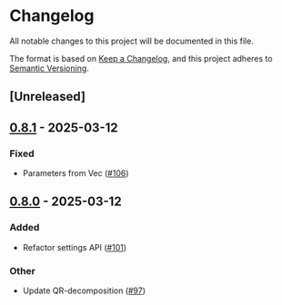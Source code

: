# Changelog

All notable changes to this project will be documented in this file.

The format is based on [Keep a Changelog](https://keepachangelog.com/en/1.0.0/),
and this project adheres to [Semantic Versioning](https://semver.org/spec/v2.0.0.html).

## [Unreleased]

## [0.8.1](https://github.com/LAPKB/PMcore/compare/v0.8.0...v0.8.1) - 2025-03-12

### Fixed

- Parameters from Vec<Parameter> ([#106](https://github.com/LAPKB/PMcore/pull/106))

## [0.8.0](https://github.com/LAPKB/PMcore/compare/v0.7.6...v0.8.0) - 2025-03-12

### Added

- Refactor settings API ([#101](https://github.com/LAPKB/PMcore/pull/101))

### Other

- Update QR-decomposition ([#97](https://github.com/LAPKB/PMcore/pull/97))
